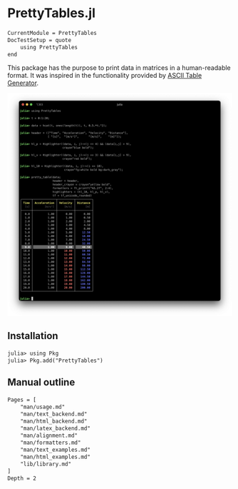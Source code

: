 PrettyTables.jl
===============

```@meta
CurrentModule = PrettyTables
DocTestSetup = quote
    using PrettyTables
end
```

This package has the purpose to print data in matrices in a human-readable
format. It was inspired in the functionality provided by
[ASCII Table Generator](https://ozh.github.io/ascii-tables/).

![](./assets/welcome_figure.png)

## Installation

```julia-repl
julia> using Pkg
julia> Pkg.add("PrettyTables")
```

## Manual outline

```@contents
Pages = [
    "man/usage.md"
    "man/text_backend.md"
    "man/html_backend.md"
    "man/latex_backend.md"
    "man/alignment.md"
    "man/formatters.md"
    "man/text_examples.md"
    "man/html_examples.md"
    "lib/library.md"
]
Depth = 2
```
